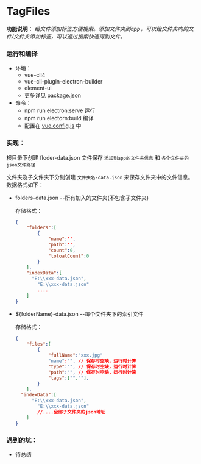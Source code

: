 # TagFiles

**功能说明：** *给文件添加标签方便搜索。添加文件夹到app，可以给文件夹内的文件/文件夹添加标签，可以通过搜索快速得到文件。*

### 运行和编译

- 环境：
  - vue-cli4
  - vue-cli-plugin-electron-builder
  - element-ui
  - 更多详见 [package.json](./package.json)
- 命令：
  - npm run electron:serve  运行
  - npm run electorn:build  编译
  - 配置在 [vue.config.js](./vue.config.js) 中

### 实现：

根目录下创建 floder-data.json 文件保存 `添加到app的文件夹信息` 和 `各个文件夹的json文件路径`

文件夹及子文件夹下分别创建 `文件夹名-data.json` 来保存文件夹中的文件信息。数据格式如下：

- folders-data.json --所有加入的文件夹(不包含子文件夹)

  存储格式：

  ```json
  {
      "folders":[
          {
              "name":'',
              "path":'',
              "count":0,
              "totoalCount":0
          }
      ],
      "indexData":[
      	"E:\\xxx-data.json",
          "E:\\xxx-data.json"
          ....
      ]
  }
  ```

  

- ${folderName}-data.json --每个文件夹下的索引文件

  存储格式：

  ```json
  {
      "files":[
          {
              "fullName":"xxx.jpg"
              "name":"", // 保存时空缺，运行时计算
              "type":"", // 保存时空缺，运行时计算
              "path":"", // 保存时空缺，运行时计算
              "tags":["",""],
          }
      ],
  	"indexData":[
      	"E:\\xxx-data.json",
          "E:\\xxx-data.json"
          //....全部子文件夹的json地址
      ]
  }
  ```




### 遇到的坑：

- 待总结

